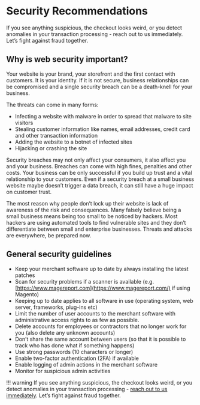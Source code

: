 # Security Recommendations

If you see anything suspicious, the checkout looks weird, or you detect anomalies in your transaction processing - reach out to us immediately. Let’s fight against fraud together.

## Why is web security important?

Your website is your brand, your storefront and the first contact with customers. It is your identity. If it is not secure, business relationships can be compromised and a single security breach can be a death-knell for your business.

The threats can come in many forms:

-   Infecting a website with malware in order to spread that malware to site visitors
-   Stealing customer information like names, email addresses, credit card and other transaction information
-   Adding the website to a botnet of infected sites
-   Hijacking or crashing the site

Security breaches may not only affect your consumers, it also affect you and your business. Breaches can come with high fines, penalties and other costs. Your business can be only successful if you build up trust and a vital relationship to your customers. Even if a security breach at a small business website maybe doesn’t trigger a data breach, it can still have a huge impact on customer trust.

The most reason why people don’t lock up their website is lack of awareness of the risk and consequences. Many falsely believe being a small business means being too small to be noticed by hackers. Most hackers are using automated tools to find vulnerable sites and they don’t differentiate between small and enterprise businesses. Threats and attacks are everywhere, be prepared now.

## General security guidelines

-   Keep your merchant software up to date by always installing the latest patches
-   Scan for security problems if a scanner is available (e.g.  [https://www.magereport.com](https://www.magereport.com/)  if using Magento)
-   Keeping up to date applies to all software in use (operating system, web server, frameworks, plug-ins etc)
-   Limit the number of user accounts to the merchant software with administrative access rights to as few as possible.
-   Delete accounts for employees or contractors that no longer work for you (also delete any unknown accounts)
-   Don’t share the same account between users (so that it is possible to track who has done what if something happens)
-   Use strong passwords (10 characters or longer)
-   Enable two-factor authentication (2FA) if available
-   Enable logging of admin actions in the merchant software
-   Monitor for suspicious admin activities

!!! warning
    If you see anything suspicious, the checkout looks weird, or you detect anomalies in your transaction processing - <!--email_off-->[reach out to us immediately](mailto:{{custom.support_email}})<!--/email_off-->. Let’s fight against fraud together.